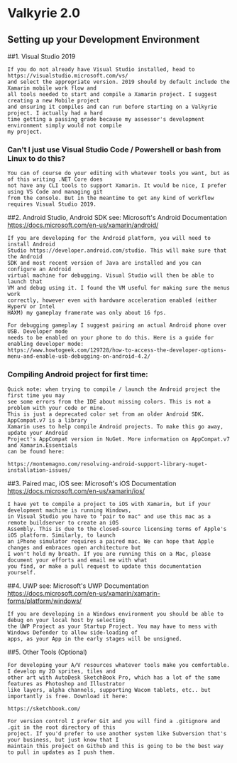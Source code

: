 # Valkyrie 2.0

## Setting up your Development Environment


##1. Visual Studio 2019 

    If you do not already have Visual Studio installed, head to https://visualstudio.microsoft.com/vs/ 
    and select the appropriate version. 2019 should by default include the Xamarin mobile work flow and 
    all tools needed to start and compile a Xamarin project. I suggest creating a new Mobile project 
    and ensuring it compiles and can run before starting on a Valkyrie project. I actually had a hard 
    time getting a passing grade because my assessor's development environment simply would not compile
    my project.  

### Can't I just use Visual Studio Code / Powershell or bash from Linux to do this? 

    You can of course do your editing with whatever tools you want, but as of this writing .NET Core does 
    not have any CLI tools to support Xamarin. It would be nice, I prefer using VS Code and managing git 
    from the console. But in the meantime to get any kind of workflow requires Visual Studio 2019.

##2. Android Studio, Android SDK 
see: Microsoft's Android Documentation
https://docs.microsoft.com/en-us/xamarin/android/

    If you are developing for the Android platform, you will need to install Android 
    Studio https://developer.android.com/studio. This will make sure that the Android 
    SDK and most recent version of Java are installed and you can configure an Android 
    virtual machine for debugging. Visual Studio will then be able to launch that 
    VM and debug using it. I found the VM useful for making sure the menus work 
    correctly, however even with hardware acceleration enabled (either HyperV or Intel 
    HAXM) my gameplay framerate was only about 16 fps. 

    For debugging gameplay I suggest pairing an actual Android phone over USB. Developer mode
    needs to be enabled on your phone to do this. Here is a guide for enabling developer mode: 
    https://www.howtogeek.com/129728/how-to-access-the-developer-options-menu-and-enable-usb-debugging-on-android-4.2/

### Compiling Android project for first time: 

    Quick note: when trying to compile / launch the Android project the first time you may 
    see some errors from the IDE about missing colors. This is not a problem with your code or mine.
    This is just a deprecated color set from an older Android SDK. AppCompat.v7 is a library
    Xamarin uses to help compile Android projects. To make this go away, update your Android 
    Project's AppCompat version in NuGet. More information on AppCompat.v7 and Xamarin.Essentials
    can be found here: 
    
    https://montemagno.com/resolving-android-support-library-nuget-installation-issues/

##3. Paired mac, iOS
see: Microsoft's iOS Documentation
https://docs.microsoft.com/en-us/xamarin/ios/

    I have yet to compile a project to iOS with Xamarin, but if your development machine is running Windows,
    in Visual Studio you have to "pair to mac" and use this mac as a remote buildserver to create an iOS 
    Assembly. This is due to the closed-source licensing terms of Apple's iOS platform. Similarly, to launch 
    an iPhone simulator requires a paired mac. We can hope that Apple changes and embraces open architecture but 
    I won't hold my breath. If you are running this on a Mac, please document your efforts and email me with what
    you find, or make a pull request to update this documentation yourself.

##4. UWP
see: Microsoft's UWP Documentation
https://docs.microsoft.com/en-us/xamarin/xamarin-forms/platform/windows/

    If you are developing in a Windows environment you should be able to debug on your local host by selecting 
    the UWP Project as your Startup Project. You may have to mess with Windows Defender to allow side-loading of
    apps, as your App in the early stages will be unsigned. 

##5. Other Tools (Optional)

    For developing your A/V resources whatever tools make you comfortable. I develop my 2D sprites, tiles and
    other art with AutoDesk SketchBook Pro, which has a lot of the same features as Photoshop and Illustrator 
    like layers, alpha channels, supporting Wacom tablets, etc.. but importantly is free. Download it here: 

    https://sketchbook.com/

    For version control I prefer Git and you will find a .gitignore and .git in the root directory of this 
    project. If you'd prefer to use another system like Subversion that's your business, but just know that I
    maintain this project on Github and this is going to be the best way to pull in updates as I push them. 